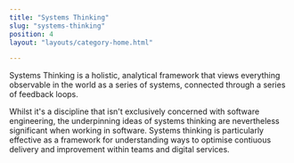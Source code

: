 ```yaml
---
title: "Systems Thinking"
slug: "systems-thinking"
position: 4
layout: "layouts/category-home.html"

---
```


Systems Thinking is a holistic, analytical framework that views everything observable in the world as a series of systems, connected through a series of feedback loops.

Whilst it's a discipline that isn't exclusively concerned with software engineering, the underpinning ideas of systems thinking are nevertheless significant when working in software. Systems thinking is particularly effective as a framework for understanding ways to optimise contiuous delivery and improvement within teams and digital services.
